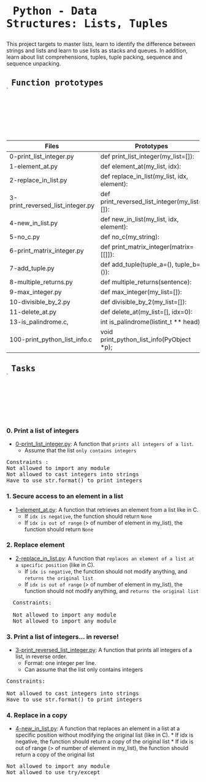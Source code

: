 # <pre> Python - Data Structures: Lists, Tuples </pre>
This project targets to master lists, learn to identify the difference between strings and lists and learn to use lists as stacks and queues. In addition, learn about list comprehensions, tuples, tuple packing, sequence and sequence unpacking.
## <pre> Function prototypes    <img src="https://user-images.githubusercontent.com/107026397/209424557-72ec9e7b-8f5a-4c69-9136-2629ca6d2ab0.svg" width = 3% height= 3%> </pre>
| Files  | Prototypes |
| ------------- | ------------- |
| 0-print_list_integer.py|def print_list_integer(my_list=[]): |
|1-element_at.py| def element_at(my_list, idx):|
| 2-replace_in_list.py  | def replace_in_list(my_list, idx, element): |
| 3-print_reversed_list_integer.py | def print_reversed_list_integer(my_list=[]):  |
| 4-new_in_list.py  | def new_in_list(my_list, idx, element):  |
| 5-no_c.py  | def no_c(my_string):  |
| 6-print_matrix_integer.py  | def print_matrix_integer(matrix=[[]]): |
| 7-add_tuple.py  |def add_tuple(tuple_a=(), tuple_b=()):  |
| 8-multiple_returns.py  | def multiple_returns(sentence):  |
| 9-max_integer.py  | def max_integer(my_list=[]):  |
| 10-divisible_by_2.py  | def divisible_by_2(my_list=[]):  |
| 11-delete_at.py  | def delete_at(my_list=[], idx=0): |
| 13-is_palindrome.c,  | int is_palindrome(listint_t ** head);  |
| 100-print_python_list_info.c | void print_python_list_info(PyObject *p); |
## <pre> Tasks   <img src="https://user-images.githubusercontent.com/107026397/209425131-1d190ca6-b53b-49a9-b00a-6d697c9e4473.svg" height=3% width=3%></pre>
### 0. Print a list of integers
*  [0-print_list_integer.py](https://github.com/Bezawork-pr/alx-higher_level_programming/blob/master/0x03-python-data_structures/0-print_list_integer.py): A  function that `prints all integers of a list`.
    *  Assume that the list `only contains integers`
<pre>
Constraints : 
Not allowed to import any module
Not allowed to cast integers into strings
Have to use str.format() to print integers
</pre>
### 1. Secure access to an element in a list
* [1-element_at.py](https://github.com/Bezawork-pr/alx-higher_level_programming/blob/master/0x03-python-data_structures/1-element_at.py): A function that retrieves an element from a list like in C.
  * If `idx is negative`, the function should return `None`
  * If `idx is out of range` (> of number of element in my_list), the function should return `None` 
### 2. Replace element
*  [2-replace_in_list.py](https://github.com/Bezawork-pr/alx-higher_level_programming/blob/master/0x03-python-data_structures/2-replace_in_list.py): A function that `replaces an element of a list at a specific position` (like in C).
   * If `idx is negative`, the function should not modify anything, and `returns the original list`
   * If `idx is out of range` (> of number of element in my_list), the function should not modify anything, and `returns the original list` 
  <pre>
  Constraints:
  
  Not allowed to import any module
  Not allowed to import any module</pre>
### 3. Print a list of integers... in reverse!
* [3-print_reversed_list_integer.py](https://github.com/Bezawork-pr/alx-higher_level_programming/blob/master/0x03-python-data_structures/3-print_reversed_list_integer.py): A function that prints all integers of a list, in reverse order.
   * Format: one integer per line.
   * Can assume that the list only contains integers
<pre>
Constraints:

Not allowed to cast integers into strings
Have to use str.format() to print integers
</pre>
### 4. Replace in a copy
* [4-new_in_list.py](https://github.com/Bezawork-pr/alx-higher_level_programming/blob/master/0x03-python-data_structures/4-new_in_list.py): A function that replaces an element in a list at a specific position without modifying the original list (like in C).
      * If idx is negative, the function should return a copy of the original list
      * If idx is out of range (> of number of element in my_list), the function should return a copy of the original list 
<pre>
Not allowed to import any module
Not allowed to use try/except
</pre>
